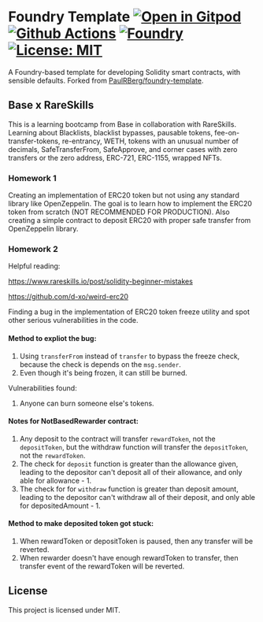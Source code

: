 # Foundry Template [![Open in Gitpod][gitpod-badge]][gitpod] [![Github Actions][gha-badge]][gha] [![Foundry][foundry-badge]][foundry] [![License: MIT][license-badge]][license]

[gitpod]: https://gitpod.io/#https://github.com/Wildanzr/base-x-rareskills
[gitpod-badge]: https://img.shields.io/badge/Gitpod-Open%20in%20Gitpod-FFB45B?logo=gitpod
[gha]: https://github.com/Wildanzr/base-x-rareskills/actions
[gha-badge]: https://github.com/Wildanzr/base-x-rareskills/actions/workflows/ci.yml/badge.svg
[foundry]: https://getfoundry.sh/
[foundry-badge]: https://img.shields.io/badge/Built%20with-Foundry-FFDB1C.svg
[license]: https://opensource.org/licenses/MIT
[license-badge]: https://img.shields.io/badge/License-MIT-blue.svg

A Foundry-based template for developing Solidity smart contracts, with sensible defaults. Forked from
[PaulRBerg/foundry-template](https://github.com/PaulRBerg/foundry-template).

## Base x RareSkills

This is a learning bootcamp from Base in collaboration with RareSkills. Learning about Blacklists, blacklist bypasses,
pausable tokens, fee-on-transfer-tokens, re-entrancy, WETH, tokens with an unusual number of decimals, SafeTransferFrom,
SafeApprove, and corner cases with zero transfers or the zero address, ERC-721, ERC-1155, wrapped NFTs.

### Homework 1

Creating an implementation of ERC20 token but not using any standard library like OpenZeppelin. The goal is to learn how
to implement the ERC20 token from scratch (NOT RECOMMENDED FOR PRODUCTION). Also creating a simple contract to deposit
ERC20 with proper safe transfer from OpenZeppelin library.

### Homework 2

Helpful reading:

https://www.rareskills.io/post/solidity-beginner-mistakes

https://github.com/d-xo/weird-erc20

Finding a bug in the implementation of ERC20 token freeze utility and spot other serious vulnerabilities in the code.

#### Method to expliot the bug:

1. Using `transferFrom` instead of `transfer` to bypass the freeze check, because the check is depends on the
   `msg.sender`.
2. Even though it's being frozen, it can still be burned.

Vulnerabilities found:

1. Anyone can burn someone else's tokens.

#### Notes for NotBasedRewarder contract:

1. Any deposit to the contract will transfer `rewardToken`, not the `depositToken`, but the withdraw function will
   transfer the `depositToken`, not the `rewardToken`.
2. The check for `deposit` function is greater than the allowance given, leading to the depositor can't deposit all of
   their allowance, and only able for allowance - 1.
3. The check for for `withdraw` function is greater than deposit amount, leading to the depositor can't withdraw all of
   their deposit, and only able for depositedAmount - 1.

#### Method to make deposited token got stuck:

1. When rewardToken or depositToken is paused, then any transfer will be reverted.
2. When rewarder doesn't have enough rewardToken to transfer, then transfer event of the rewardToken will be reverted.

## License

This project is licensed under MIT.
